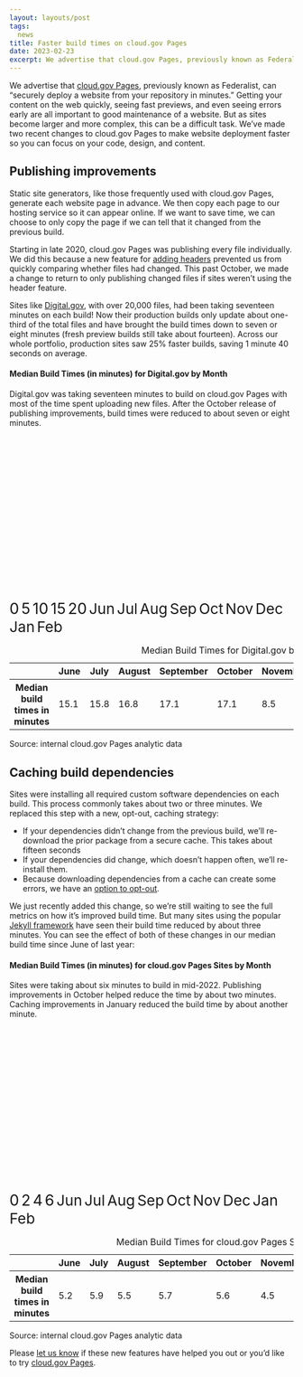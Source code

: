 ```yaml
---
layout: layouts/post
tags:
  news
title: Faster build times on cloud.gov Pages
date: 2023-02-23
excerpt: We advertise that cloud.gov Pages, previously known as Federalist, can “securely deploy a website from your repository in minutes.” Getting your content on the web quickly, seeing fast previews, and even seeing errors early are all important to good maintenance of a website
---
```


We advertise that [cloud.gov Pages](https://cloud.gov/pages), previously known as Federalist, can “securely deploy a website from your repository in minutes.” Getting your content on the web quickly, seeing fast previews, and even seeing errors early are all important to good maintenance of a website. But as sites become larger and more complex, this can be a difficult task. We’ve made two recent changes to cloud.gov Pages to make website deployment faster so you can focus on your code, design, and content.

## Publishing improvements

Static site generators, like those frequently used with cloud.gov Pages, generate each website page in advance. We then copy each page to our hosting service so it can appear online. If we want to save time, we can choose to only copy the page if we can tell that it changed from the previous build.

Starting in late 2020, cloud.gov Pages was publishing every file individually. We did this because a new feature for [adding headers](https://cloud.gov/pages/documentation/custom-headers/) prevented us from quickly comparing whether files had changed. This past October, we made a change to return to only publishing changed files if sites weren’t using the header feature.

Sites like [Digital.gov](https://digital.gov/), with over 20,000 files, had been taking seventeen minutes on each build! Now their production builds only update about one-third of the total files and have brought the build times down to seven or eight minutes (fresh preview builds still take about fourteen). Across our whole portfolio, production sites saw 25% faster builds, saving 1 minute 40 seconds on average.

<div class="border bg-white padding-2 margin-bottom-2 margin-top-1 radius-md padding-bottom-0 maxw-tablet">

<h4 class="margin-0">Median Build Times (in minutes) for Digital.gov by Month</h4>
<p class="margin-top-1 font-sans-2xs text-base margin-bottom--3">Digital.gov was taking seventeen minutes to build on cloud.gov Pages with most of the time spent uploading new files. After the October release of publishing improvements, build times were reduced to about seven or eight minutes.</p>

<?xml version="1.0" encoding="utf-8"?>
<!-- Generator: D3.js v3 + https://designsystem.digital.gov/components/data-visualizations/ -->
<svg version="1.1" id="LineChart" xmlns="http://www.w3.org/2000/svg" xmlns:xlink="http://www.w3.org/1999/xlink" x="0px" y="0px"
 viewBox="0 0 1020.29 660.46" style="enable-background:new 0 0 1020.29 660.46; margin-top:-50px;" xml:space="preserve" aria-hidden="true">
<style type="text/css">
.line-st0{fill:none;stroke:#71767a;stroke-miterlimit:10;}
.line-st0-light{fill:none;stroke:#dfe1e2;stroke-miterlimit:10;}
.line-st2{font-size:27px;}
.line-st4{fill:none;stroke:#005EA2;stroke-width:5;stroke-linecap:round;stroke-miterlimit:10;}
.line-st5{fill:none;stroke:#005EA2;stroke-width:6;stroke-linecap:round;stroke-miterlimit:10;}
.line-st7{fill:#005EA2;}
.line-st8{font-size:24px;}
.font-svg-main{font-size:26px;}
</style>
<g>
<g>
  <line class="line-st0" x1="69.45" y1="574.89" x2="971.08" y2="574.89"/>
</g>
<g>
  <g>
    <text transform="matrix(1 0 0 1 41.5112 586.7432)" class="line-st1 line-st2">0</text>
    <text transform="matrix(1 0 0 1 41.5112 468.05)" class="line-st1 line-st2">5</text>
    <text transform="matrix(1 0 0 1 27.6606 351.21)" class="line-st1 line-st2">10</text>
    <text transform="matrix(1 0 0 1 27.6606 234.37)" class="line-st1 line-st2">15</text>
    <text transform="matrix(1 0 0 1 27.6606 119.375)" class="line-st1 line-st2">20</text>
  </g>
  <line class="line-st0" x1="69.45" y1="574.89" x2="69.45" y2="107.53" stroke-width='1px' vector-effect="non-scaling-stroke"/>
  <g>
    <g>
      <line class="line-st0" x1="69.45" y1="574.89" x2="971.08" y2="574.89" stroke-width='1px' vector-effect="non-scaling-stroke"/>
      <line class="line-st0-light" x1="69.45" y1="458.05" x2="971.08" y2="458.05" stroke-width='1px' vector-effect="non-scaling-stroke"/>
      <line class="line-st0-light" x1="69.45" y1="341.21" x2="971.08" y2="341.21" stroke-width='1px' vector-effect="non-scaling-stroke"/>
      <line class="line-st0-light" x1="69.45" y1="224.37" x2="971.08" y2="224.37" stroke-width='1px' vector-effect="non-scaling-stroke"/>
      <line class="line-st0-light" x1="69.45" y1="107.53" x2="971.08" y2="107.53" stroke-width='1px' vector-effect="non-scaling-stroke"/>
    </g>
    <g>
    </g>
  </g>
</g>
<g>
  <g>
    <g>
        <line class="line-st4" x1="133.85" y1="221.05" x2="228.48" y2="205.61"></line>
        <line class="line-st4" x1="228.48" y1="205.61" x2="326.27" y2="182.82"></line>
        <line class="line-st4" x1="326.27" y1="182.82" x2="424.06" y2="175.89"></line>
        <line class="line-st4" x1="424.06" y1="175.89" x2="518.6" y2="174.94"></line>
        <line class="line-st4" x1="518.69" y1="174.94" x2="616.47" y2="375.95"></line>
        <line class="line-st4" x1="616.47" y1="375.95" x2="711.11" y2="408.16"></line>
        <line class="line-st4" x1="711.11" y1="408.16" x2="808.89" y2="408.65"></line>
        <line class="line-st4" x1="808.89" y1="408.65" x2="906.68" y2="416.77"></line>
    </g>
  </g>
</g>
<g>
  <g>
    <g>
        <circle class="line-st7" cx="133.85" cy="221.05" r="8"></circle>
        <circle class="line-st7" cx="228.48" cy="205.61" r="8"></circle>
        <circle class="line-st7" cx="326.27" cy="182.82" r="8"></circle>
        <circle class="line-st7" cx="424.06" cy="175.89" r="8"></circle>
        <circle class="line-st7" cx="518.69" cy="174.94" r="8"></circle>
        <circle class="line-st7" cx="616.47" cy="375.95" r="8"></circle>
        <circle class="line-st7" cx="711.11" cy="408.16" r="8"></circle>
        <circle class="line-st7" cx="808.89" cy="408.65" r="8"></circle>
        <circle class="line-st7" cx="906.68" cy="416.77" r="8"></circle>
    </g>
  </g>
</g>
<g>
  <text class="font-svg-main" transform="matrix(1 0 0 1 113.85 613.895)">Jun</text>
  <text class="font-svg-main" transform="matrix(1 0 0 1 208.48 613.895)">Jul</text>
  <text class="font-svg-main" transform="matrix(1 0 0 1 306.27 613.895)">Aug</text>
  <text class="font-svg-main" transform="matrix(1 0 0 1 404.06 613.895)">Sep</text>
  <text class="font-svg-main" transform="matrix(1 0 0 1 498.69 613.895)">Oct</text>
  <text class="font-svg-main" transform="matrix(1 0 0 1 596.47 613.895)">Nov</text>
  <text class="font-svg-main" transform="matrix(1 0 0 1 691.11 613.895)">Dec</text>
  <text class="font-svg-main" transform="matrix(1 0 0 1 788.89 613.895)">Jan</text>
  <text class="font-svg-main" transform="matrix(1 0 0 1 886.68 613.895)">Feb</text>
</g>
</g>
</svg>

  <table class="usa-sr-only" aria-describedby="source_line">
    <caption>Median Build Times for Digital.gov by Month</caption>
    <thead>
      <tr>
        <th scope="col"></th>
        <th scope="col">June</th>
        <th scope="col">July</th>
        <th scope="col">August</th>
        <th scope="col">September</th>
        <th scope="col">October</th>
        <th scope="col">November</th>
        <th scope="col">December</th>
        <th scope="col">January</th>
        <th scope="col">February</th>
      </tr>
    </thead>
    <tbody>
      <tr>
        <th scope="row">Median build times in minutes</th>
        <td>15.1</td>
        <td>15.8</td>
        <td>16.8</td>
        <td>17.1</td>
        <td>17.1</td>
        <td>8.5</td>
        <td>7.1</td>
        <td>7.1</td>
        <td>6.8</td>
      </tr>
    </tbody>
  </table>
  <p id="source_line">Source: internal cloud.gov Pages analytic data</p>
</div>

## Caching build dependencies

Sites were installing all required custom software dependencies on each build. This process commonly takes about two or three minutes. We replaced this step with a new, opt-out, caching strategy:
- If your dependencies didn’t change from the previous build, we’ll re-download the prior package from a secure cache. This takes about fifteen seconds
- If your dependencies did change, which doesn’t happen often, we’ll re-install them.
- Because downloading dependencies from a cache can create some errors, we have an [option to opt-out](https://cloud.gov/pages/documentation/cache-dependencies/#configuration). 

We just recently added this change, so we’re still waiting to see the full metrics on how it’s improved build time. But many sites using the popular [Jekyll framework](https://jekyllrb.com/) have seen their build time reduced by about three minutes. You can see the effect of both of these changes in our median build time since June of last year:

<div class="border bg-white padding-2 margin-bottom-2 margin-top-1 radius-md padding-bottom-0 maxw-tablet">

<h4 class="margin-0">Median Build Times (in minutes) for cloud.gov Pages Sites by Month</h4>
<p class="margin-top-1 font-sans-2xs text-base margin-bottom--3">Sites were taking about six minutes to build in mid-2022. Publishing improvements in October helped reduce the time by about two minutes. Caching improvements in January reduced the build time by about another minute.</p>

<?xml version="1.0" encoding="utf-8"?>
<!-- Generator: D3.js v3 + https://designsystem.digital.gov/components/data-visualizations/ -->
<svg version="1.1" id="LineChart" xmlns="http://www.w3.org/2000/svg" xmlns:xlink="http://www.w3.org/1999/xlink" x="0px" y="0px"
 viewBox="0 0 1020.29 660.46" style="enable-background:new 0 0 1020.29 660.46; margin-top:-50px;" xml:space="preserve" aria-hidden="true">
<style type="text/css">
.line-st0{fill:none;stroke:#71767a;stroke-miterlimit:10;}
.line-st0-light{fill:none;stroke:#dfe1e2;stroke-miterlimit:10;}
.line-st2{font-size:27px;}
.line-st4{fill:none;stroke:#005EA2;stroke-width:5;stroke-linecap:round;stroke-miterlimit:10;}
.line-st5{fill:none;stroke:#005EA2;stroke-width:6;stroke-linecap:round;stroke-miterlimit:10;}
.line-st7{fill:#005EA2;}
.line-st8{font-size:24px;}
.font-svg-main{font-size:26px;}
</style>
<g>
<g>
  <line class="line-st0" x1="69.45" y1="574.89" x2="971.08" y2="574.89"/>
</g>
<g>
  <g>
    <text transform="matrix(1 0 0 1 41.5112 586.7432)" class="line-st1 line-st2">0</text>
    <text transform="matrix(1 0 0 1 41.5112 451.36)" class="line-st1 line-st2">2</text>
    <text transform="matrix(1 0 0 1 41.5112 317.83)" class="line-st1 line-st2">4</text>
    <text transform="matrix(1 0 0 1 41.5112 184.30)" class="line-st1 line-st2">6</text>
  </g>
  <line class="line-st0" x1="69.45" y1="574.89" x2="69.45" y2="107.53" stroke-width='1px' vector-effect="non-scaling-stroke"/>
  <g>
    <g>
      <line class="line-st0-light" x1="69.45" y1="441.36" x2="971.08" y2="441.36" stroke-width='1px' vector-effect="non-scaling-stroke"/>
      <line class="line-st0-light" x1="69.45" y1="307.83" x2="971.08" y2="307.83" stroke-width='1px' vector-effect="non-scaling-stroke"/>
      <line class="line-st0-light" x1="69.45" y1="174.30" x2="971.08" y2="174.30" stroke-width='1px' vector-effect="non-scaling-stroke"/>
    </g>
    <g>
    </g>
  </g>
</g>
<g>
  <g>
    <g>
        <line class="line-st4" x1="133.85" y1="227.86" x2="228.48" y2="184.3"></line>
        <line class="line-st4" x1="228.48" y1="184.3" x2="326.27" y2="206.07"></line>
        <line class="line-st4" x1="326.27" y1="206.07" x2="424.06" y2="193.71"></line>
        <line class="line-st4" x1="424.06" y1="193.71" x2="518.6" y2="202.15"></line>
        <line class="line-st4" x1="518.69" y1="202.15" x2="616.47" y2="275.73"></line>
        <line class="line-st4" x1="616.47" y1="275.73" x2="711.11" y2="339.38"></line>
        <line class="line-st4" x1="711.11" y1="339.38" x2="808.89" y2="352"></line>
        <line class="line-st4" x1="808.89" y1="352" x2="906.68" y2="397.07"></line>
    </g>
  </g>
</g>
<g>
  <g>
    <g>
        <circle class="line-st7" cx="133.85" cy="227.86" r="8"></circle>
        <circle class="line-st7" cx="228.48" cy="184.3" r="8"></circle>
        <circle class="line-st7" cx="326.27" cy="206.07" r="8"></circle>
        <circle class="line-st7" cx="424.06" cy="193.71" r="8"></circle>
        <circle class="line-st7" cx="518.69" cy="202.15" r="8"></circle>
        <circle class="line-st7" cx="616.47" cy="275.73" r="8"></circle>
        <circle class="line-st7" cx="711.11" cy="339.38" r="8"></circle>
        <circle class="line-st7" cx="808.89" cy="352" r="8"></circle>
        <circle class="line-st7" cx="906.68" cy="397.07" r="8"></circle>
    </g>
  </g>
</g>
<g>
  <text class="font-svg-main" transform="matrix(1 0 0 1 113.85 613.895)">Jun</text>
  <text class="font-svg-main" transform="matrix(1 0 0 1 208.48 613.895)">Jul</text>
  <text class="font-svg-main" transform="matrix(1 0 0 1 306.27 613.895)">Aug</text>
  <text class="font-svg-main" transform="matrix(1 0 0 1 404.06 613.895)">Sep</text>
  <text class="font-svg-main" transform="matrix(1 0 0 1 498.69 613.895)">Oct</text>
  <text class="font-svg-main" transform="matrix(1 0 0 1 596.47 613.895)">Nov</text>
  <text class="font-svg-main" transform="matrix(1 0 0 1 691.11 613.895)">Dec</text>
  <text class="font-svg-main" transform="matrix(1 0 0 1 788.89 613.895)">Jan</text>
  <text class="font-svg-main" transform="matrix(1 0 0 1 886.68 613.895)">Feb</text>
</g>
</g>
</svg>

  <table class="usa-sr-only" aria-describedby="source_line">
    <caption>Median Build Times for cloud.gov Pages Sites by Month</caption>
    <thead>
      <tr>
        <th scope="col"></th>
        <th scope="col">June</th>
        <th scope="col">July</th>
        <th scope="col">August</th>
        <th scope="col">September</th>
        <th scope="col">October</th>
        <th scope="col">November</th>
        <th scope="col">December</th>
        <th scope="col">January</th>
        <th scope="col">February</th>
      </tr>
    </thead>
    <tbody>
      <tr>
        <th scope="row">Median build times in minutes</th>
        <td>5.2</td>
        <td>5.9</td>
        <td>5.5</td>
        <td>5.7</td>
        <td>5.6</td>
        <td>4.5</td>
        <td>3.5</td>
        <td>3.3</td>
        <td>2.7</td>
      </tr>
    </tbody>
  </table>
  <p id="source_line">Source: internal cloud.gov Pages analytic data</p>
</div>

Please [let us know](mailto:inquiries@cloud.gov) if these new features have helped you out or you’d like to try [cloud.gov Pages](https://cloud.gov/pages).
